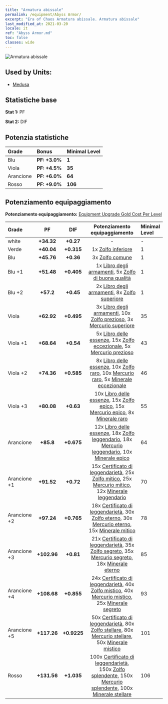 ```yaml
---
title: "Armatura abissale"
permalink: /equipment/Abyss Armor/
excerpt: "Era of Chaos Armatura abissale. Armatura abissale"
last_modified_at: 2021-03-20
locale: it
ref: "Abyss Armor.md"
toc: false
classes: wide
---
```


  ![Armatura abissale](/images/e/e_7044.png)

## Used by Units:

* [Medusa](/it/units/Medusa/) 


## Statistiche base
 **Stat 1:** PF

 **Stat 2:** DIF

## Potenzia statistiche

  |     Grade    |   Bonus | Minimal Level | 
  |:-------------|:--------|:--------------| 
  | Blu | **PF: +3.0%** | **1** | 
  | Viola | **PF: +4.5%** | **35** | 
  | Arancione | **PF: +6.0%** | **64** | 
  | Rosso | **PF: +9.0%** | **106** | 


## Potenziamento equipaggiamento
 **Potenziamento equipaggiamento:** [Equipment Upgrade Gold Cost Per Level](/equipment/EquipmentUpgradeCostPerLevel/) 

  |          Grade      | PF | DIF | Potenziamento equipaggiamento | Minimal Level |
  |:--------------------|:---------:|:---------:|:----------------:|:--------------|
  | white | **+34.32** | **+0.27** | - | - |
  | Verde | **+40.04** | **+0.315** | 1x [Zolfo inferiore](/it/Items/mat_3/) | 1 |
  | Blu | **+45.76** | **+0.36** | 3x [Zolfo comune](/it/Items/mat_9/) | 1 |
  | Blu +1 | **+51.48** | **+0.405** | 1x [Libro degli armamenti](/it/Items/mat_18/), 5x [Zolfo di buona qualità](/it/Items/mat_15/) | 1 |
  | Blu +2 | **+57.2** | **+0.45** | 2x [Libro degli armamenti](/it/Items/mat_25/), 8x [Zolfo superiore](/it/Items/mat_22/) | 1 |
  | Viola | **+62.92** | **+0.495** | 3x [Libro degli armamenti](/it/Items/mat_32/), 10x [Zolfo prezioso](/it/Items/mat_29/), 3x [Mercurio superiore](/it/Items/mat_21/) | 35 |
  | Viola +1 | **+68.64** | **+0.54** | 5x [Libro delle essenze](/it/Items/mat_39/), 15x [Zolfo eccezionale](/it/Items/mat_36/), 5x [Mercurio prezioso](/it/Items/mat_28/) | 43 |
  | Viola +2 | **+74.36** | **+0.585** | 8x [Libro delle essenze](/it/Items/mat_46/), 10x [Zolfo raro](/it/Items/mat_43/), 10x [Mercurio raro](/it/Items/mat_42/), 5x [Minerale eccezionale](/it/Items/mat_33/) | 46 |
  | Viola +3 | **+80.08** | **+0.63** | 10x [Libro delle essenze](/it/Items/mat_53/), 15x [Zolfo epico](/it/Items/mat_50/), 15x [Mercurio epico](/it/Items/mat_49/), 8x [Minerale raro](/it/Items/mat_40/) | 55 |
  | Arancione | **+85.8** | **+0.675** | 12x [Libro delle essenze](/it/Items/mat_60/), 18x [Zolfo leggendario](/it/Items/mat_57/), 18x [Mercurio leggendario](/it/Items/mat_56/), 10x [Minerale epico](/it/Items/mat_47/) | 64 |
  | Arancione +1 | **+91.52** | **+0.72** | 15x [Certificato di leggendarietà](/it/Items/mat_67/), 25x [Zolfo mitico](/it/Items/mat_64/), 25x [Mercurio mitico](/it/Items/mat_63/), 12x [Minerale leggendario](/it/Items/mat_54/) | 70 |
  | Arancione +2 | **+97.24** | **+0.765** | 18x [Certificato di leggendarietà](/it/Items/mat_74/), 30x [Zolfo eterno](/it/Items/mat_71/), 30x [Mercurio eterno](/it/Items/mat_70/), 15x [Minerale mitico](/it/Items/mat_61/) | 78 |
  | Arancione +3 | **+102.96** | **+0.81** | 21x [Certificato di leggendarietà](/it/Items/mat_81/), 35x [Zolfo segreto](/it/Items/mat_78/), 35x [Mercurio segreto](/it/Items/mat_77/), 18x [Minerale eterno](/it/Items/mat_68/) | 85 |
  | Arancione +4 | **+108.68** | **+0.855** | 24x [Certificato di leggendarietà](/it/Items/mat_88/), 40x [Zolfo mistico](/it/Items/mat_85/), 40x [Mercurio mistico](/it/Items/mat_84/), 25x [Minerale segreto](/it/Items/mat_75/) | 93 |
  | Arancione +5 | **+117.26** | **+0.9225** | 50x [Certificato di leggendarietà](/it/Items/mat_95/), 80x [Zolfo stellare](/it/Items/mat_92/), 80x [Mercurio stellare](/it/Items/mat_91/), 50x [Minerale mistico](/it/Items/mat_82/) | 101 |
  | Rosso | **+131.56** | **+1.035** | 100x [Certificato di leggendarietà](/it/Items/mat_102/), 150x [Zolfo splendente](/it/Items/mat_99/), 150x [Mercurio splendente](/it/Items/mat_98/), 100x [Minerale stellare](/it/Items/mat_89/) | 106 |

